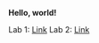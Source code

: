 **Hello, world!**

Lab 1: [Link](https://loorasaur.github.io/cse15l-lab-reports/week1labreport.html)
Lab 2: [Link](https://loorasaur.github.io/cse15l-lab-reports/labreport2.html)

